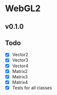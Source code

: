 # WebGL2

## v0.1.0

## Todo

- [x] Vector2
- [x] Vector3
- [x] Vector4
- [x] Matrix2
- [x] Matrix3
- [x] Matrix4
- [x] Tests for all classes